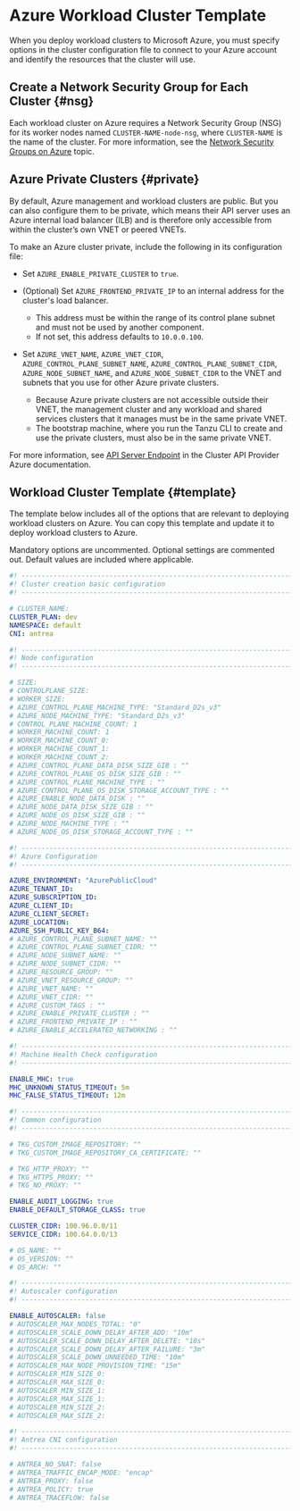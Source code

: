 # Azure Workload Cluster Template

When you deploy workload clusters to Microsoft Azure, you must specify options in the cluster configuration file to connect to your Azure account and identify the resources that the cluster will use.

## Create a Network Security Group for Each Cluster {#nsg}

Each workload cluster on Azure requires a Network Security Group (NSG) for its worker nodes named `CLUSTER-NAME-node-nsg`, where `CLUSTER-NAME` is the name of the cluster. For more information, see the [Network Security Groups on Azure](ref-azure/#nsgs) topic.

## Azure Private Clusters {#private}

By default, Azure management and workload clusters are public.
But you can also configure them to be private, which means their API server uses an Azure internal load balancer (ILB) and is therefore only accessible from within the cluster’s own VNET or peered VNETs.

To make an Azure cluster private, include the following in its configuration file:

* Set `AZURE_ENABLE_PRIVATE_CLUSTER` to `true`.

* (Optional) Set `AZURE_FRONTEND_PRIVATE_IP` to an internal address for the cluster's load balancer.

  * This address must be within the range of its control plane subnet and must not be used by another component.
  * If not set, this address defaults to `10.0.0.100`.

* Set `AZURE_VNET_NAME`, `AZURE_VNET_CIDR`, `AZURE_CONTROL_PLANE_SUBNET_NAME`, `AZURE_CONTROL_PLANE_SUBNET_CIDR`, `AZURE_NODE_SUBNET_NAME`, and `AZURE_NODE_SUBNET_CIDR` to the VNET and subnets that you use for other Azure private clusters.

  * Because Azure private clusters are not accessible outside their VNET, the management cluster and any workload and shared services clusters that it manages must be in the same private VNET.
  * The bootstrap machine, where you run the Tanzu CLI to create and use the private clusters, must also be in the same private VNET.

For more information, see [API Server Endpoint](https://capz.sigs.k8s.io/topics/api-server-endpoint.html) in the Cluster API Provider Azure documentation.

## Workload Cluster Template {#template}

The template below includes all of the options that are relevant to deploying workload clusters on Azure. You can copy this template and update it to deploy workload clusters to Azure.

Mandatory options are uncommented. Optional settings are commented out. Default values are included where applicable.

```yaml
#! ---------------------------------------------------------------------
#! Cluster creation basic configuration
#! ---------------------------------------------------------------------

# CLUSTER_NAME:
CLUSTER_PLAN: dev
NAMESPACE: default
CNI: antrea

#! ---------------------------------------------------------------------
#! Node configuration
#! ---------------------------------------------------------------------

# SIZE:
# CONTROLPLANE_SIZE:
# WORKER_SIZE:
# AZURE_CONTROL_PLANE_MACHINE_TYPE: "Standard_D2s_v3"
# AZURE_NODE_MACHINE_TYPE: "Standard_D2s_v3"
# CONTROL_PLANE_MACHINE_COUNT: 1
# WORKER_MACHINE_COUNT: 1
# WORKER_MACHINE_COUNT_0:
# WORKER_MACHINE_COUNT_1:
# WORKER_MACHINE_COUNT_2:
# AZURE_CONTROL_PLANE_DATA_DISK_SIZE_GIB : ""
# AZURE_CONTROL_PLANE_OS_DISK_SIZE_GIB : ""
# AZURE_CONTROL_PLANE_MACHINE_TYPE : ""
# AZURE_CONTROL_PLANE_OS_DISK_STORAGE_ACCOUNT_TYPE : ""
# AZURE_ENABLE_NODE_DATA_DISK : ""
# AZURE_NODE_DATA_DISK_SIZE_GIB : ""
# AZURE_NODE_OS_DISK_SIZE_GIB : ""
# AZURE_NODE_MACHINE_TYPE : ""
# AZURE_NODE_OS_DISK_STORAGE_ACCOUNT_TYPE : ""

#! ---------------------------------------------------------------------
#! Azure Configuration
#! ---------------------------------------------------------------------

AZURE_ENVIRONMENT: "AzurePublicCloud"
AZURE_TENANT_ID:
AZURE_SUBSCRIPTION_ID:
AZURE_CLIENT_ID:
AZURE_CLIENT_SECRET:
AZURE_LOCATION:
AZURE_SSH_PUBLIC_KEY_B64:
# AZURE_CONTROL_PLANE_SUBNET_NAME: ""
# AZURE_CONTROL_PLANE_SUBNET_CIDR: ""
# AZURE_NODE_SUBNET_NAME: ""
# AZURE_NODE_SUBNET_CIDR: ""
# AZURE_RESOURCE_GROUP: ""
# AZURE_VNET_RESOURCE_GROUP: ""
# AZURE_VNET_NAME: ""
# AZURE_VNET_CIDR: ""
# AZURE_CUSTOM_TAGS : ""
# AZURE_ENABLE_PRIVATE_CLUSTER : ""
# AZURE_FRONTEND_PRIVATE_IP : ""
# AZURE_ENABLE_ACCELERATED_NETWORKING : ""

#! ---------------------------------------------------------------------
#! Machine Health Check configuration
#! ---------------------------------------------------------------------

ENABLE_MHC: true
MHC_UNKNOWN_STATUS_TIMEOUT: 5m
MHC_FALSE_STATUS_TIMEOUT: 12m

#! ---------------------------------------------------------------------
#! Common configuration
#! ---------------------------------------------------------------------

# TKG_CUSTOM_IMAGE_REPOSITORY: ""
# TKG_CUSTOM_IMAGE_REPOSITORY_CA_CERTIFICATE: ""

# TKG_HTTP_PROXY: ""
# TKG_HTTPS_PROXY: ""
# TKG_NO_PROXY: ""

ENABLE_AUDIT_LOGGING: true
ENABLE_DEFAULT_STORAGE_CLASS: true

CLUSTER_CIDR: 100.96.0.0/11
SERVICE_CIDR: 100.64.0.0/13

# OS_NAME: ""
# OS_VERSION: ""
# OS_ARCH: ""

#! ---------------------------------------------------------------------
#! Autoscaler configuration
#! ---------------------------------------------------------------------

ENABLE_AUTOSCALER: false
# AUTOSCALER_MAX_NODES_TOTAL: "0"
# AUTOSCALER_SCALE_DOWN_DELAY_AFTER_ADD: "10m"
# AUTOSCALER_SCALE_DOWN_DELAY_AFTER_DELETE: "10s"
# AUTOSCALER_SCALE_DOWN_DELAY_AFTER_FAILURE: "3m"
# AUTOSCALER_SCALE_DOWN_UNNEEDED_TIME: "10m"
# AUTOSCALER_MAX_NODE_PROVISION_TIME: "15m"
# AUTOSCALER_MIN_SIZE_0:
# AUTOSCALER_MAX_SIZE_0:
# AUTOSCALER_MIN_SIZE_1:
# AUTOSCALER_MAX_SIZE_1:
# AUTOSCALER_MIN_SIZE_2:
# AUTOSCALER_MAX_SIZE_2:

#! ---------------------------------------------------------------------
#! Antrea CNI configuration
#! ---------------------------------------------------------------------

# ANTREA_NO_SNAT: false
# ANTREA_TRAFFIC_ENCAP_MODE: "encap"
# ANTREA_PROXY: false
# ANTREA_POLICY: true
# ANTREA_TRACEFLOW: false
```
